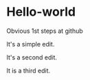 # Hello-world
Obvious 1st steps at github

It's a simple edit.

It's a second edit.

It is a third edit.
